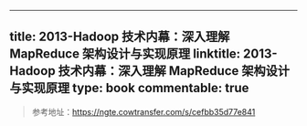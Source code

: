
---
title: 2013-Hadoop 技术内幕：深入理解 MapReduce 架构设计与实现原理
linktitle: 2013-Hadoop 技术内幕：深入理解 MapReduce 架构设计与实现原理
type: book
commentable: true
---

> 参考地址：https://ngte.cowtransfer.com/s/cefbb35d77e841

    